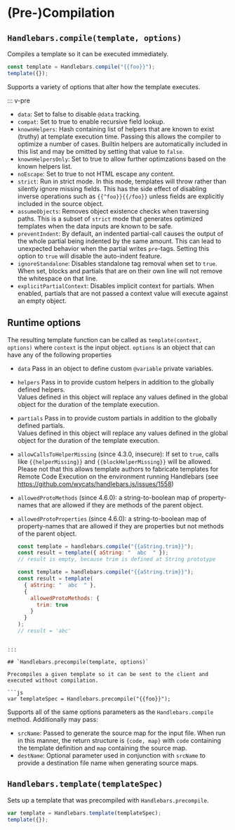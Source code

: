 # (Pre-)Compilation

## `Handlebars.compile(template, options)`

Compiles a template so it can be executed immediately.

```js
const template = Handlebars.compile("{{foo}}");
template({});
```

Supports a variety of options that alter how the template executes.

::: v-pre

- `data`: Set to false to disable `@data` tracking.
- `compat`: Set to true to enable recursive field lookup.
- `knownHelpers`: Hash containing list of helpers that are known to exist (truthy) at template execution time. Passing
  this allows the compiler to optimize a number of cases. Builtin helpers are automatically included in this list and
  may be omitted by setting that value to `false`.
- `knownHelpersOnly`: Set to true to allow further optimzations based on the known helpers list.
- `noEscape`: Set to true to not HTML escape any content.
- `strict`: Run in strict mode. In this mode, templates will throw rather than silently ignore missing fields. This has
  the side effect of disabling inverse operations such as `{{^foo}}{{/foo}}` unless fields are explicitly included in
  the source object.
- `assumeObjects`: Removes object existence checks when traversing paths. This is a subset of `strict` mode that
  generates optimized templates when the data inputs are known to be safe.
- `preventIndent`: By default, an indented partial-call causes the output of the whole partial being indented by the
  same amount. This can lead to unexpected behavior when the partial writes `pre`-tags. Setting this option to `true`
  will disable the auto-indent feature.
- `ignoreStandalone`: Disables standalone tag removal when set to `true`. When set, blocks and partials that are on
  their own line will not remove the whitespace on that line.
- `explicitPartialContext`: Disables implicit context for partials. When enabled, partials that are not passed a context
  value will execute against an empty object.

## Runtime options

The resulting template function can be called as `template(context, options)` where `context` is the input object.
`options` is an object that can have any of the following properties

- `data` Pass in an object to define custom `@variable` private variables.
- `helpers` Pass in to provide custom helpers in addition to the globally defined helpers.  
  Values defined in this object will replace any values defined in the global object for the duration of the template
  execution.
- `partials` Pass in to provide custom partials in addition to the globally defined partials.  
  Values defined in this object will replace any values defined in the global object for the duration of the template
  execution.
- `allowCallsToHelperMissing` (since 4.3.0, insecure): If set to `true`, calls like `{{helperMissing}}` and
  `{{blockHelperMissing}}` will be allowed. Please not that this allows template authors to fabricate templates for
  Remote Code Execution on the environment running Handlebars (see https://github.com/wycats/handlebars.js/issues/1558)
- `allowedProtoMethods` (since 4.6.0): a string-to-boolean map of property-names that are allowed if they are methods of
  the parent object.
- `allowedProtoProperties` (since 4.6.0): a string-to-boolean map of property-names that are allowed if they are
  properties but not methods of the parent object.

  ```js
  const template = handlebars.compile("{{aString.trim}}");
  const result = template({ aString: "  abc  " });
  // result is empty, because trim is defined at String prototype
  ```

  ```js
  const template = handlebars.compile("{{aString.trim}}");
  const result = template(
    { aString: "  abc  " },
    {
      allowedProtoMethods: {
        trim: true
      }
    }
  );
  // result = 'abc'
  ```

````

:::

## `Handlebars.precompile(template, options)`

Precompiles a given template so it can be sent to the client and executed without compilation.

```js
var templateSpec = Handlebars.precompile("{{foo}}");
````

Supports all of the same options parameters as the `Handlebars.compile` method. Additionally may pass:

- `srcName`: Passed to generate the source map for the input file. When run in this manner, the return structure is
  `{code, map}` with `code` containing the template definition and `map` containing the source map.
- `destName`: Optional parameter used in conjunction with `srcName` to provide a destination file name when generating
  source maps.

## `Handlebars.template(templateSpec)`

Sets up a template that was precompiled with `Handlebars.precompile`.

```js
var template = Handlebars.template(templateSpec);
template({});
```
